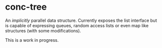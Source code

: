 # conc-tree

An *implicitly* parallel data structure. Currently exposes the list interface but is capable of expressing queues, random access lists or even map like structures (with some modifications).

This is a work in progress.
